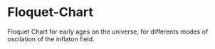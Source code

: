 # Floquet-Chart
Floquet Chart for early ages on the universe, for differents modes of oscilation of the inflaton field.
